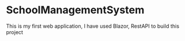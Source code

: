 # SchoolManagementSystem
This is my first web application, I have used Blazor, RestAPI to build this project
